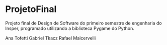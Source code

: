 # ProjetoFinal
Projeto final de Design de Software do primeiro semestre de engenharia do Insper, programado utilizando a biblioteca Pygame do Python.

Ana Tofetti
Gabriel Tkacz
Rafael Malcervelli
